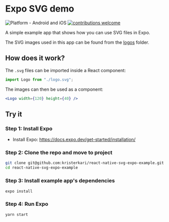 # Expo SVG demo

![Platform - Android and iOS](https://img.shields.io/badge/platform-Android%20%7C%20iOS-blue.svg)
[![contributions welcome](https://img.shields.io/badge/contributions-welcome-brightgreen.svg?style=flat)](https://egghead.io/courses/how-to-contribute-to-an-open-source-project-on-github)

A simple example app that shows how you can use SVG files in Expo.

The SVG images used in this app can be found from the [logos](/logos) folder.

## How does it work?

The `.svg` files can be imported inside a React component:

```jsx
import Logo from "./logo.svg";
```

The images can then be used as a component:

```jsx
<Logo width={120} height={40} />
```

## Try it

### Step 1: Install Expo

- Install Expo: https://docs.expo.dev/get-started/installation/

### Step 2: Clone the repo and move to project

```sh
git clone git@github.com:kristerkari/react-native-svg-expo-example.git
cd react-native-svg-expo-example
```

### Step 3: Install example app's dependencies

```sh
expo install
```

### Step 4: Run Expo

```sh
yarn start
```
